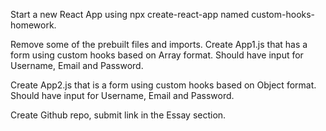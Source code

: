 Start a new React App using npx create-react-app named custom-hooks-homework.

Remove some of the prebuilt files and imports.
Create App1.js that has a form using custom hooks based on Array format. Should have input for Username, Email and Password.

Create App2.js that is a form using custom hooks based on Object format. Should have input for Username, Email and Password.

Create Github repo, submit link in the Essay section.
